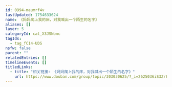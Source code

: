 ```yaml
---
id: 0994-maumrf4v
lastUpdated: 1754633624
name: 《妈妈爬上我的床，对我喊出一个陌生的名字》
aliases: []
layer: 5
categoryId: cat_X3JSNomc
tagIds:
  - tag_fC14-UDS
nsfw: false
parent: ""
relatedEntries: []
timelineEvents: []
titledLinks:
  - title: "相关链接: 《妈妈爬上我的床，对我喊出一个陌生的名字》"
    url: https://www.douban.com/group/topic/303030625/?_i=2625036iS3ZrEE
---
```


